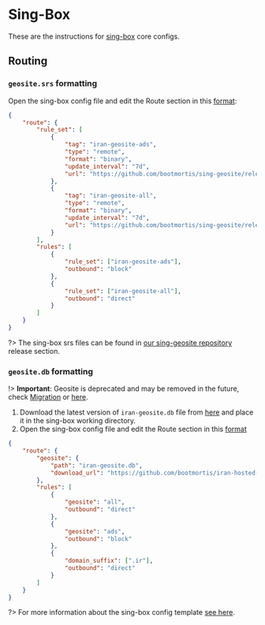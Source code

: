 # Sing-Box

These are the instructions for [sing-box](https://github.com/SagerNet/sing-box) core configs.

## Routing


### `geosite.srs` formatting

Open the sing-box config file and edit the Route section in this [format](https://sing-box.sagernet.org/configuration/rule-set/):

```json
{
    "route": {
        "rule_set": [
            {
                "tag": "iran-geosite-ads",
                "type": "remote",
                "format": "binary",
                "update_interval": "7d",
                "url": "https://github.com/bootmortis/sing-geosite/releases/latest/download/geosite-ads.srs"
            },
            {
                "tag": "iran-geosite-all",
                "type": "remote",
                "format": "binary",
                "update_interval": "7d",
                "url": "https://github.com/bootmortis/sing-geosite/releases/latest/download/geosite-all.srs"
            }
        ],
        "rules": [
            {
                "rule_set": ["iran-geosite-ads"],
                "outbound": "block"
            },
            {
                "rule_set": ["iran-geosite-all"],
                "outbound": "direct"
            }
        ]
    }
}
```

?> The sing-box srs files can be found in [our sing-geosite repository](https://github.com/bootmortis/sing-geosite) release section.

### `geosite.db` formatting

!> **Important**: Geosite is deprecated and may be removed in the future, check [Migration](https://sing-box.sagernet.org/migration/#migrate-geosite-to-rule-sets) or [here](https://github.com/bootmortis/iran-hosted-domains/issues/180).

1. Download the latest version of `iran-geosite.db` file from [here](https://github.com/bootmortis/iran-hosted-domains/releases/latest/download/iran-geosite.db) and place it in the sing-box working directory.
2. Open the sing-box config file and edit the Route section in this [format](https://sing-box.sagernet.org/configuration/route/geosite/)

```json
{
    "route": {
        "geosite": {
            "path": "iran-geosite.db",
            "download_url": "https://github.com/bootmortis/iran-hosted-domains/releases/latest/download/iran-geosite.db"
        },
        "rules": [
            {
                "geosite": "all",
                "outbound": "direct"
            },
            {
                "geosite": "ads",
                "outbound": "block"
            },
            {
                "domain_suffix": [".ir"],
                "outbound": "direct"
            }
        ]
    }
}
```

?> For more information about the sing-box config template [see here](https://sing-box.sagernet.org/configuration/).
